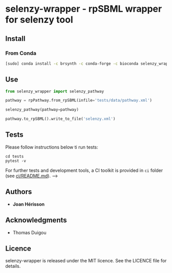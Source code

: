 # selenzy-wrapper - rpSBML wrapper for selenzy tool

## Install
### From Conda
```sh
[sudo] conda install -c brsynth -c conda-forge -c bioconda selenzy_wrapper

```

## Use
```python
from selenzy_wrapper import selenzy_pathway

pathway = rpPathway.from_rpSBML(infile='tests/data/pathway.xml')

selenzy_pathway(pathway=pathway)

pathway.to_rpSBML().write_to_file('selenzy.xml')
```

## Tests
Please follow instructions below ti run tests:
```
cd tests
pytest -v
```
For further tests and development tools, a CI toolkit is provided in `ci` folder (see [ci/README.md](ci/README.md)). -->


## Authors

* **Joan Hérisson**

## Acknowledgments

* Thomas Duigou


## Licence
selenzy-wrapper is released under the MIT licence. See the LICENCE file for details.
